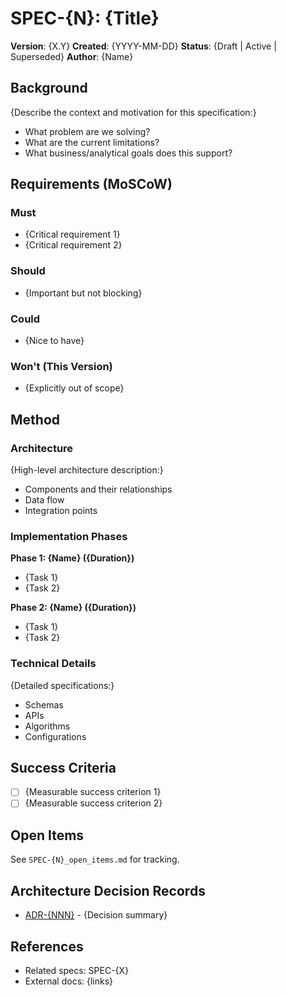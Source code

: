 # SPEC-{N}: {Title}

**Version**: {X.Y}
**Created**: {YYYY-MM-DD}
**Status**: {Draft | Active | Superseded}
**Author**: {Name}

## Background

{Describe the context and motivation for this specification:}
- What problem are we solving?
- What are the current limitations?
- What business/analytical goals does this support?

## Requirements (MoSCoW)

### Must

- {Critical requirement 1}
- {Critical requirement 2}

### Should

- {Important but not blocking}

### Could

- {Nice to have}

### Won't (This Version)

- {Explicitly out of scope}

## Method

### Architecture

{High-level architecture description:}
- Components and their relationships
- Data flow
- Integration points

### Implementation Phases

**Phase 1: {Name} ({Duration})**
- {Task 1}
- {Task 2}

**Phase 2: {Name} ({Duration})**
- {Task 1}
- {Task 2}

### Technical Details

{Detailed specifications:}
- Schemas
- APIs
- Algorithms
- Configurations

## Success Criteria

- [ ] {Measurable success criterion 1}
- [ ] {Measurable success criterion 2}

## Open Items

See `SPEC-{N}_open_items.md` for tracking.

## Architecture Decision Records

- [ADR-{NNN}]({path}) - {Decision summary}

## References

- Related specs: SPEC-{X}
- External docs: {links}
